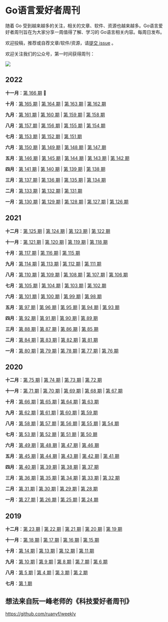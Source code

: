 # Go语言爱好者周刊

随着 Go 受到越来越多的关注，相关的文章、软件、资源也越来越多。Go语言爱好者周刊旨在为大家分享一周值得了解、学习的 Go语言相关内容。每周日发布。

欢迎投稿，推荐或自荐文章/软件/资源，请[提交 issue](https://github.com/polaris1119/golangweekly/issues) 。

欢迎关注我们的公众号，第一时间获得周刊：

![](docs/imgs/wechat.png)

## 2022

**十一月**：[第 166 期](docs/issue-166.md) :high_brightness:

**十月**：[第 165 期](docs/issue-165.md) | [第 164 期](docs/issue-164.md) | [第 163 期](docs/issue-163.md) | [第 162 期](docs/issue-162.md)

**九月**：[第 161 期](docs/issue-161.md) | [第 160 期](docs/issue-160.md)  | [第 159 期](docs/issue-159.md) | [第 158 期](docs/issue-158.md)

**八月**：[第 157 期](docs/issue-157.md) | [第 156 期](docs/issue-156.md) | [第 155 期](docs/issue-155.md) | [第 154 期](docs/issue-154.md)

**七月**：[第 153 期](docs/issue-153.md) | [第 152 期](docs/issue-152.md) | [第 151 期](docs/issue-151.md)

**六月**：[第 150 期](docs/issue-150.md) | [第 149 期](docs/issue-149.md) | [第 148 期](docs/issue-148.md) | [第 147 期](docs/issue-147.md)

**五月**：[第 146 期](docs/issue-146.md) | [第 145 期](docs/issue-145.md) | [第 144 期](docs/issue-144.md) | [第 143 期](docs/issue-143.md) | [第 142 期](docs/issue-142.md)

**四月**：[第 141 期](docs/issue-141.md) | [第 140 期](docs/issue-140.md) | [第 139 期](docs/issue-139.md) | [第 138 期](docs/issue-138.md)

**三月**：[第 137 期](docs/issue-137.md) | [第 136 期](docs/issue-136.md) | [第 135 期](docs/issue-135.md) | [第 134 期](docs/issue-134.md)

**二月**：[第 133 期](docs/issue-133.md) | [第 132 期](docs/issue-132.md) | [第 131 期](docs/issue-131.md)

**一月**：[第 130 期](docs/issue-130.md) | [第 129 期](docs/issue-129.md) | [第 128 期](docs/issue-128.md) | [第 127 期](docs/issue-127.md) | [第 126 期](docs/issue-126.md)

## 2021

**十二月**：[第 125 期](docs/issue-125.md) | [第 124 期](docs/issue-124.md) | [第 123 期](docs/issue-123.md) | [第 122 期](docs/issue-122.md)

**十一月**：[第 121 期](docs/issue-121.md) | [第 120 期](docs/issue-120.md) | [第 119 期](docs/issue-119.md) | [第 118 期](docs/issue-118.md)

**十月**：[第 117 期](docs/issue-117.md) | [第 116 期](docs/issue-116.md) | [第 115 期](docs/issue-115.md)

**九月**：[第 114 期](docs/issue-114.md) | [第 113 期](docs/issue-113.md) | [第 112 期](docs/issue-112.md) | [第 111 期](docs/issue-111.md)

**八月**：[第 110 期](docs/issue-110.md) | [第 109 期](docs/issue-109.md) | [第 108 期](docs/issue-108.md) | [第 107 期](docs/issue-107.md) | [第 106 期](docs/issue-106.md)

**七月**：[第 105 期](docs/issue-105.md) | [第 104 期](docs/issue-104.md) | [第 103 期](docs/issue-103.md) | [第 102 期](docs/issue-102.md)

**六月**：[第 101 期](docs/issue-101.md) | [第 100 期](docs/issue-100.md) | [第 99 期](docs/issue-099.md) | [第 98 期](docs/issue-098.md)

**五月**：[第 97 期](docs/issue-097.md) | [第 96 期](docs/issue-096.md) | [第 95 期](docs/issue-095.md) | [第 94 期](docs/issue-094.md) | [第 93 期](docs/issue-093.md)

**四月**：[第 92 期](docs/issue-092.md) | [第 91 期](docs/issue-091.md) | [第 90 期](docs/issue-090.md) | [第 89 期](docs/issue-089.md)

**三月**：[第 88 期](docs/issue-088.md) | [第 87 期](docs/issue-087.md) | [第 86 期](docs/issue-086.md) | [第 85 期](docs/issue-085.md)

**二月**：[第 84 期](docs/issue-084.md) | [第 83 期](docs/issue-083.md) | [第 82 期](docs/issue-082.md) | [第 81 期](docs/issue-081.md)

**一月**：[第 80 期](docs/issue-080.md) | [第 79 期](docs/issue-079.md) | [第 78 期](docs/issue-078.md) | [第 77 期](docs/issue-077.md) | [第 76 期](docs/issue-076.md)

## 2020

**十二月**：[第 75 期](docs/issue-075.md) | [第 74 期](docs/issue-074.md) | [第 73 期](docs/issue-073.md) | [第 72 期](docs/issue-072.md)

**十一月**：[第 71 期](docs/issue-071.md) | [第 70 期](docs/issue-070.md) | [第 69 期](docs/issue-069.md) | [第 68 期](docs/issue-068.md) | [第 67 期](docs/issue-067.md)

**十月**：[第 66 期](docs/issue-066.md) | [第 65 期](docs/issue-065.md) | [第 64 期](docs/issue-064.md) | [第 63 期](docs/issue-063.md)

**九月**：[第 62 期](docs/issue-062.md) | [第 61 期](docs/issue-061.md) | [第 60 期](docs/issue-060.md) | [第 59 期](docs/issue-059.md)

**八月**：[第 58 期](docs/issue-058.md) | [第 57 期](docs/issue-057.md) | [第 56 期](docs/issue-056.md) | [第 55 期](docs/issue-055.md) | [第 54 期](docs/issue-054.md)

**七月**：[第 53 期](docs/issue-053.md) | [第 52 期](docs/issue-052.md) | [第 51 期](docs/issue-051.md) | [第 50 期](docs/issue-050.md)

**六月**：[第 49 期](docs/issue-049.md) | [第 48 期](docs/issue-048.md) | [第 47 期](docs/issue-047.md) | [第 46 期](docs/issue-046.md)

**五月**：[第 45 期](docs/issue-045.md) | [第 44 期](docs/issue-044.md) | [第 43 期](docs/issue-043.md) | [第 42 期](docs/issue-042.md) | [第 41 期](docs/issue-041.md)

**四月**：[第 40 期](docs/issue-040.md) | [第 39 期](docs/issue-039.md) | [第 38 期](docs/issue-038.md) | [第 37 期](docs/issue-037.md)

**三月**：[第 36 期](docs/issue-036.md) | [第 35 期](docs/issue-035.md) | [第 34 期](docs/issue-034.md) | [第 33 期](docs/issue-033.md) | [第 32 期](docs/issue-032.md)

**二月**：[第 31 期](docs/issue-031.md) | [第 30 期](docs/issue-030.md) | [第 29 期](docs/issue-029.md) | [第 28 期](docs/issue-028.md)

**一月**：[第 27 期](docs/issue-027.md) | [第 26 期](docs/issue-026.md) | [第 25 期](docs/issue-025.md) | [第 24 期](docs/issue-024.md)

## 2019

**十二月**：[第 23 期](docs/issue-023.md) | [第 22 期](docs/issue-022.md) | [第 21 期](docs/issue-021.md) | [第 20 期](docs/issue-020.md) | [第 19 期](docs/issue-019.md)

**十一月**：[第 18 期](docs/issue-018.md) | [第 17 期](docs/issue-017.md) | [第 16 期](docs/issue-016.md) | [第 15 期](docs/issue-015.md)

**十月**：[第 14 期](docs/issue-014.md) | [第 13 期](docs/issue-013.md) | [第 12 期](docs/issue-012.md) | [第 11 期](docs/issue-011.md)

**九月**：[第 10 期](docs/issue-010.md) | [第 9 期](docs/issue-009.md) | [第 8 期](docs/issue-008.md) | [第 7 期](docs/issue-007.md) | [第 6 期](docs/issue-006.md)

**八月**：[第 5 期](docs/issue-005.md) | [第 4 期](docs/issue-004.md) | [第 3 期](docs/issue-003.md) | [第 2 期](docs/issue-002.md)

**七月**：[第 1 期](docs/issue-001.md)

## 想法来自阮一峰老师的《科技爱好者周刊》

https://github.com/ruanyf/weekly
